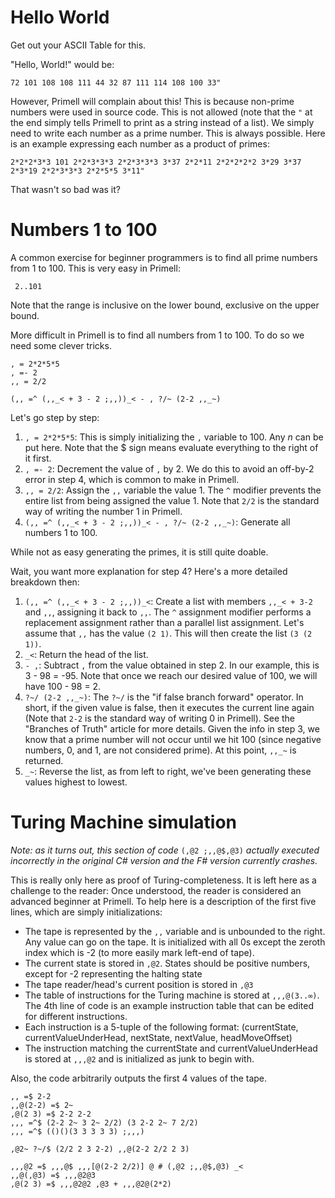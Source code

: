 # Hello World

Get out your ASCII Table for this.

"Hello, World!" would be:

    72 101 108 108 111 44 32 87 111 114 108 100 33"

However, Primell will complain about this! This is because non-prime numbers were used in source code. This is not allowed (note that the `"` at the end simply tells Primell to print as a string instead of a list). We simply need to write each number as a prime number. This is always possible. Here is an example expressing each number as a product of primes:

    2*2*2*3*3 101 2*2*3*3*3 2*2*3*3*3 3*37 2*2*11 2*2*2*2*2 3*29 3*37 2*3*19 2*2*3*3*3 2*2*5*5 3*11"

That wasn't so bad was it?

# Numbers 1 to 100

A common exercise for beginner programmers is to find all prime numbers from 1 to 100. This is very easy in Primell:

     2..101

Note that the range is inclusive on the lower bound, exclusive on the upper bound.

More difficult in Primell is to find all numbers from 1 to 100. To do so we need some clever tricks.

	, = 2*2*5*5
	, =- 2
	,, = 2/2

	(,, =^ (,,_< + 3 - 2 ;,,))_< - , ?/~ (2-2 ,,_~)

Let's go step by step:

 1. `, = 2*2*5*5`: This is simply initializing the `,` variable to 100. Any *n* can be put here. Note that the $ sign means evaluate everything to the right of it first.
 2. `, =- 2`: Decrement the value of `,` by 2. We do this to avoid an off-by-2 error in step 4, which is common to make in Primell.
 3. `,, = 2/2`: Assign the `,,` variable the value 1. The `^` modifier prevents the entire list from being assigned the value 1. Note that `2/2` is the standard way of writing the number 1 in Primell. 
 4. `(,, =^ (,,_< + 3 - 2 ;,,))_< - , ?/~ (2-2 ,,_~)`: Generate all numbers 1 to 100.

While not as easy generating the primes, it is still quite doable.

Wait, you want more explanation for step 4? Here's a more detailed breakdown then:

 1. `(,, =^ (,,_< + 3 - 2 ;,,))_<`: Create a list with members `,,_< + 3-2` and `,,`, assigning it back to `,,`. The `^` assignment modifier performs a replacement assignment rather than a parallel list assignment. Let's assume that `,,` has the value `(2 1)`. This will then create the list `(3 (2 1))`.
 2. `_<`: Return the head of the list.
 3. `- ,`: Subtract `,` from the value obtained in step 2. In our example, this is 3 - 98 = -95. Note that once we reach our desired value of 100, we will have 100 - 98 = 2.
 4. `?~/ (2-2 ,,_~)`: The `?~/` is the "if false branch forward" operator. In short, if the given value is false, then it executes the current line again (Note that `2-2` is the standard way of writing 0 in Primell). See the "Branches of Truth" article for more details. Given the info in step 3, we know that a prime number will not occur until we hit 100 (since negative numbers, 0, and 1, are not considered prime). At this point, `,,_~` is returned. 
 5. `_~`: Reverse the list, as from left to right, we've been generating these values highest to lowest.


# Turing Machine simulation

_Note: as it turns out, this section of code_ `(,@2 ;,,@$,@3)` _actually executed incorrectly in the original C# version and the F# version currently crashes._

This is really only here as proof of Turing-completeness. It is left here as a challenge to the reader: Once understood, the reader is considered an advanced beginner at Primell. To help here is a description of the first five lines, which are simply initializations:
 
 - The tape is represented by the `,,` variable and is unbounded to the right. Any value can go on the tape. It is initialized with all 0s except the zeroth index which is -2 (to more easily mark left-end of tape).
 - The current state is stored in `,@2`. States should be positive numbers, except for -2 representing the halting state
 - The tape reader/head's current position is stored in `,@3`
 - The table of instructions for the Turing machine is stored at `,,,@(3..∞)`. The 4th line of code is an example instruction table that can be edited for different instructions.
 - Each instruction is a 5-tuple of the following format: (currentState, currentValueUnderHead, nextState, nextValue, headMoveOffset)
 - The instruction matching the currentState and currentValueUnderHead is stored at `,,,@2` and is initialized as junk to begin with.

Also, the code arbitrarily outputs the first 4 values of the tape.

	,, =$ 2-2
	,,@(2-2) =$ 2~
	,@(2 3) =$ 2-2 2-2
	,,, =^$ (2-2 2~ 3 2~ 2/2) (3 2-2 2~ 7 2/2)
	,,, =^$ (()()(3 3 3 3 3) ;,,,)

	,@2~ ?~/$ (2/2 2 3 2-2) ,,@(2-2 2/2 2 3)

	,,,@2 =$ ,,,@$ ,,,[@(2-2 2/2)] @ # (,@2 ;,,@$,@3) _<
	,,@(,@3) =$ ,,,@2@3
	,@(2 3) =$ ,,,@2@2 ,@3 + ,,,@2@(2*2)
